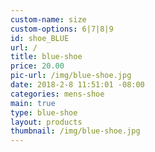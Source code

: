 ```yaml
---
custom-name: size
custom-options: 6|7|8|9
id: shoe_BLUE
url: /
title: blue-shoe
price: 20.00
pic-url: /img/blue-shoe.jpg
date: 2018-2-8 11:51:01 -08:00
categories: mens-shoe
main: true
type: blue-shoe
layout: products
thumbnail: /img/blue-shoe.jpg
---
```

